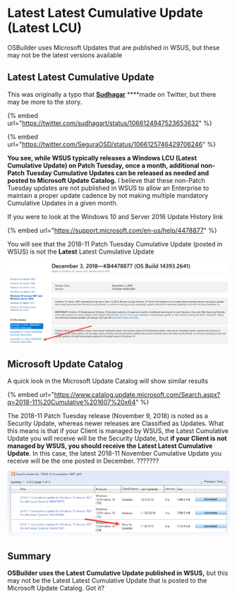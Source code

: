 # Latest Latest Cumulative Update \(Latest LCU\)

OSBuilder uses Microsoft Updates that are published in WSUS, but these may not be the latest versions available

## Latest Latest Cumulative Update

This was originally a typo that [**Sudhagar**](https://twitter.com/sudhagart) ****made on Twitter, but there may be more to the story.

{% embed url="https://twitter.com/sudhagart/status/1066124947523653632" %}

{% embed url="https://twitter.com/SeguraOSD/status/1066125746429706246" %}

**You see, while WSUS typically releases a Windows LCU \(Latest Cumulative Update\) on Patch Tuesday, once a month, additional non-Patch Tuesday Cumulative Updates can be released as needed and posted to Microsoft Update Catalog.**  I believe that these non-Patch Tuesday updates are not published in WSUS to allow an Enterprise to maintain a proper update cadence by not making multiple mandatory Cumulative Updates in a given month.

If you were to look at the Windows 10 and Server 2016 Update History link

{% embed url="https://support.microsoft.com/en-us/help/4478877" %}

You will see that the 2018-11 Patch Tuesday Cumulative Update \(posted in WSUS\) is not the **Latest** Latest Cumulative Update

![2018-11 Patch Tuesday \(November 13, 2018\)](../../../../.gitbook/assets/2018-12-04_17-11-24%20%281%29.png)

## Microsoft Update Catalog

A quick look in the Microsoft Update Catalog will show similar results

{% embed url="https://www.catalog.update.microsoft.com/Search.aspx?q=2018-11%20Cumulative%201607%20x64" %}

The 2018-11 Patch Tuesday release \(November 9, 2018\) is noted as a Security Update, whereas newer releases are Classified as Updates.  What this means is that if your Client is managed by WSUS, the Latest Cumulative Update you will receive will be the Security Update, but **if your Client is not managed by WSUS, you should receive the Latest Latest Cumulative Update**.  In this case, the latest 2018-11 November Cumulative Update you receive will be the one posted in December.  ???????

![2018-11 Patch Tuesday Security Update](../../../../.gitbook/assets/2018-12-04_17-09-43.png)

## Summary

**OSBuilder uses the Latest Cumulative Update published in WSUS,** but this may not be the Latest Latest Cumulative Update that is posted to the Microsoft Update Catalog.  Got it?



